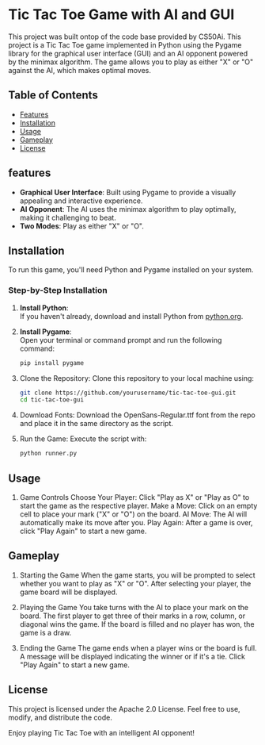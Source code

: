 # Tic Tac Toe Game with AI and GUI
This project was built ontop of the code base provided by CS50Ai.
This project is a Tic Tac Toe game implemented in Python using the Pygame library for the 
graphical user interface (GUI) and an AI opponent powered by the minimax algorithm. 
The game allows you to play as either "X" or "O" against the AI, which makes optimal moves.

## Table of Contents

- [Features](#features)
- [Installation](#installation)
- [Usage](#usage)
- [Gameplay](#gameplay)
- [License](#license)

## features

- **Graphical User Interface**: Built using Pygame to provide a visually appealing and interactive experience.
- **AI Opponent**: The AI uses the minimax algorithm to play optimally, making it challenging to beat.
- **Two Modes**: Play as either "X" or "O".

## Installation
To run this game, you'll need Python and Pygame installed on your system.

### Step-by-Step Installation
1. **Install Python**:  
   If you haven't already, download and install Python from [python.org](https://www.python.org/).

2. **Install Pygame**:  
   Open your terminal or command prompt and run the following command:

   ```bash
   pip install pygame
   
3. Clone the Repository:
   Clone this repository to your local machine using:
   ```bash
   git clone https://github.com/yourusername/tic-tac-toe-gui.git
   cd tic-tac-toe-gui

 4. Download Fonts:
   Download the OpenSans-Regular.ttf font from the repo and place it in the same directory as the script.

 5. Run the Game:
   Execute the script with:
      ```bash
      python runner.py

## Usage
1. Game Controls
Choose Your Player: Click "Play as X" or "Play as O" to start the game as the respective player.
Make a Move: Click on an empty cell to place your mark ("X" or "O") on the board.
AI Move: The AI will automatically make its move after you.
Play Again: After a game is over, click "Play Again" to start a new game.

## Gameplay
1. Starting the Game
When the game starts, you will be prompted to select whether you want to play as "X" or "O".
After selecting your player, the game board will be displayed.

2. Playing the Game
You take turns with the AI to place your mark on the board.
The first player to get three of their marks in a row, column, or diagonal wins the game.
If the board is filled and no player has won, the game is a draw.

3. Ending the Game
The game ends when a player wins or the board is full.
A message will be displayed indicating the winner or if it's a tie.
Click "Play Again" to start a new game.

## License
This project is licensed under the Apache 2.0 License. Feel free to use, modify, and distribute the code.

Enjoy playing Tic Tac Toe with an intelligent AI opponent!
